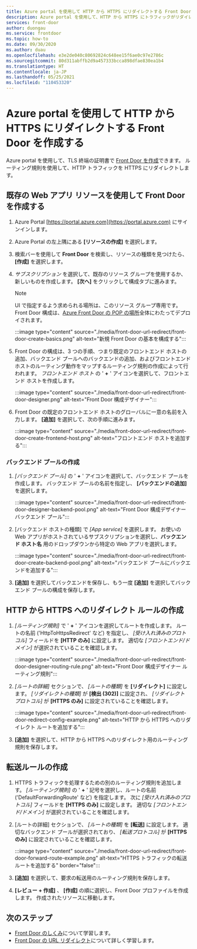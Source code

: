 ```yaml
---
title: Azure portal を使用して HTTP から HTTPS にリダイレクトする Front Door を作成する
description: Azure portal を使用して、HTTP から HTTPS にトラフィックがリダイレクトされる Front Door を作成する方法について説明します。
services: front-door
author: duongau
ms.service: frontdoor
ms.topic: how-to
ms.date: 09/30/2020
ms.author: duau
ms.openlocfilehash: e3e2de040c80692824c648ee15f6ae0c97e2786c
ms.sourcegitcommit: 80d311abffb2d9a457333bcca898dfae830ea1b4
ms.translationtype: HT
ms.contentlocale: ja-JP
ms.lasthandoff: 05/25/2021
ms.locfileid: "110453320"
---
```

# <a name="create-a-front-door-with-http-to-https-redirection-using-the-azure-portal"></a>Azure portal を使用して HTTP から HTTPS にリダイレクトする Front Door を作成する

Azure portal を使用して、TLS 終端の証明書で [Front Door を作成](quickstart-create-front-door.md)できます。 ルーティング規則を使用して、HTTP トラフィックを HTTPS にリダイレクトします。

## <a name="create-a-front-door-with-an-existing-web-app-resource"></a>既存の Web アプリ リソースを使用して Front Door を作成する

1. Azure Portal [https://portal.azure.com](https://portal.azure.com) にサインインします。

1. Azure Portal の左上隅にある **[リソースの作成]** を選択します。

1. 検索バーを使用して **Front Door** を検索し、リソースの種類を見つけたら、 **[作成]** を選択します。

1. *サブスクリプション* を選択して、既存のリソース グループを使用するか、新しいものを作成します。 **[次へ]** をクリックして構成タブに進みます。

    > [!NOTE]
    > UI で指定するよう求められる場所は、このリソース グループ専用です。 Front Door 構成は、[Azure Front Door の POP の場所](front-door-faq.yml#where-are-the-edge-locations-for-azure-front-door-)全体にわたってデプロイされます。

    :::image type="content" source="./media/front-door-url-redirect/front-door-create-basics.png" alt-text="新規 Front Door の基本を構成する":::

1. Front Door の構成は、3 つの手順、つまり既定のフロントエンド ホストの追加、バックエンド プールへのバックエンドの追加、およびフロントエンド ホストのルーティング動作をマップするルーティング規則の作成によって行われます。 _フロントエンド ホスト_ の ' **+** ' アイコンを選択して、フロントエンド ホストを作成します。

    :::image type="content" source="./media/front-door-url-redirect/front-door-designer.png" alt-text="Front Door 構成デザイナー":::

1. Front Door の既定のフロントエンド ホストのグローバルに一意の名前を入力します。 **[追加]** を選択して、次の手順に進みます。

    :::image type="content" source="./media/front-door-url-redirect/front-door-create-frontend-host.png" alt-text="フロントエンド ホストを追加する":::

### <a name="create-backend-pool"></a>バックエンド プールの作成

1. _[バックエンド プール]_ の ' **+** ' アイコンを選択して、バックエンド プールを作成します。 バックエンド プールの名前を指定し、 **[バックエンドの追加]** を選択します。

    :::image type="content" source="./media/front-door-url-redirect/front-door-designer-backend-pool.png" alt-text="Front Door 構成デザイナー バックエンド プール":::

1. [バックエンド ホストの種類] で _[App service]_ を選択します。 お使いの Web アプリがホストされているサブスクリプションを選択し、**バックエンド ホスト名** 用のドロップダウンから特定の Web アプリを選択します。

    :::image type="content" source="./media/front-door-url-redirect/front-door-create-backend-pool.png" alt-text="バックエンド プールにバックエンドを追加する":::

1. **[追加]** を選択してバックエンドを保存し、もう一度 **[追加]** を選択してバックエンド プールの構成を保存します。 

## <a name="create-http-to-https-redirect-rule"></a>HTTP から HTTPS へのリダイレクト ルールの作成

1. *[ルーティング規則]* で ' **+** ' アイコンを選択してルートを作成します。 ルートの名前 ('HttpToHttpsRedirect' など) を指定し、 *[受け入れ済みのプロトコル]* フィールドを **[HTTP のみ]** に設定します。 適切な *[フロントエンド/ドメイン]* が選択されていることを確認します。  

    :::image type="content" source="./media/front-door-url-redirect/front-door-designer-routing-rule.png" alt-text="Front Door 構成デザイナー ルーティング規則":::

1. *[ルートの詳細]* セクションで、 *[ルートの種類]* を **[リダイレクト]** に設定します。 *[リダイレクトの種類]* が **[検出 (302)]** に設定され、 *[リダイレクト プロトコル]* が **[HTTPS のみ]** に設定されていることを確認します。 

    :::image type="content" source="./media/front-door-url-redirect/front-door-redirect-config-example.png" alt-text="HTTP から HTTPS へのリダイレクト ルートを追加する":::

1. **[追加]** を選択して、HTTP から HTTPS へのリダイレクト用のルーティング規則を保存します。

## <a name="create-forwarding-rule"></a>転送ルールの作成

1. HTTPS トラフィックを処理するための別のルーティング規則を追加します。 *[ルーティング規則]* の ' **+** ' 記号を選択し、ルートの名前 ('DefaultForwardingRoute' など) を指定します。 次に *[受け入れ済みのプロトコル]* フィールドを **[HTTPS のみ]** に設定します。 適切な *[フロントエンド/ドメイン]* が選択されていることを確認します。

1. [ルートの詳細] セクションで、 *[ルートの種類]* を **[転送]** に設定します。 適切なバックエンド プールが選択されており、 *[転送プロトコル]* が **[HTTPS のみ]** に設定されていることを確認します。 

    :::image type="content" source="./media/front-door-url-redirect/front-door-forward-route-example.png" alt-text="HTTPS トラフィックの転送ルートを追加する" border="false":::

1. **[追加]** を選択して、要求の転送用のルーティング規則を保存します。

1. **[レビュー + 作成]** 、 **[作成]** の順に選択し、Front Door プロファイルを作成します。 作成されたリソースに移動します。

## <a name="next-steps"></a>次のステップ

- [Front Door のしくみ](front-door-routing-architecture.md)について学習します。
- [Front Door の URL リダイレクト](front-door-url-redirect.md)について詳しく学習します。
